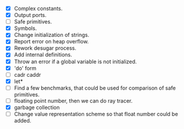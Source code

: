 - [x] Complex constants.
- [x] Output ports.
- [ ] Safe primitives.
- [x] Symbols.
- [x] Change initialization of strings.
- [x] Report error on heap overflow.
- [x] Rework desugar process.
- [x] Add internal definitions.
- [x] Throw an error if a global variable is not initialized.
- [x] 'do' form
- [ ] cadr caddr
- [x] let*
- [ ] Find a few benchmarks, that could be used for comparison of safe primitives.
- [ ] floating point number, then we can do ray tracer.
- [x] garbage collection
- [ ] Change value representation scheme so that float number could be added.